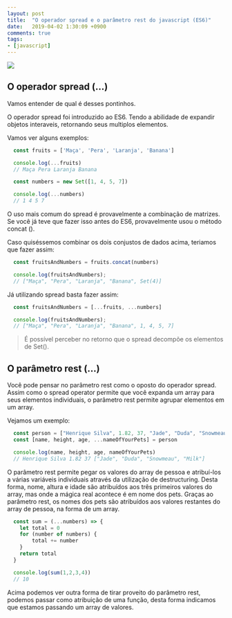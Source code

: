 ```yaml
---
layout: post
title:  "O operador spread e o parâmetro rest do javascript (ES6)"
date:   2019-04-02 1:30:09 +0900
comments: true
tags:
- [javascript]
---
```


<img src="{{ site.baseurl }}/img/js_spread_rest_bg.jpg">

## O operador spread (...)

Vamos entender de qual é desses pontinhos.

O operador spread foi introduzido ao ES6.
Tendo a abilidade de expandir objetos interaveis, retornando seus multiplos elementos.

Vamos ver alguns exemplos:

```javascript
  const fruits = ['Maça', 'Pera', 'Laranja', 'Banana']

  console.log(...fruits)
  // Maça Pera Laranja Banana
```

```javascript
  const numbers = new Set([1, 4, 5, 7])

  console.log(...numbers)
  // 1 4 5 7
```

O uso mais comum do spread é provavelmente a combinação de matrizes. Se você já teve que fazer isso antes do ES6, provavelmente usou o método concat ().

Caso quiséssemos combinar os dois conjustos de dados acima, teriamos que fazer assim:

```javascript
  const fruitsAndNumbers = fruits.concat(numbers)

  console.log(fruitsAndNumbers);
  // ["Maça", "Pera", "Laranja", "Banana", Set(4)]
```

Já utilizando spread basta fazer assim:

```javascript
  const fruitsAndNumbers = [...fruits, ...numbers]

  console.log(fruitsAndNumbers);
  // ["Maça", "Pera", "Laranja", "Banana", 1, 4, 5, 7]
```

> É possível perceber no retorno que o spread decompõe os elementos de Set().


## O parâmetro rest (...)

Você pode pensar no parâmetro rest como o oposto do operador spread. Assim como o spread operator permite que você expanda um array para seus elementos individuais, o parâmetro rest permite agrupar elementos em um array.

Vejamos um exemplo:

```javascript
  const person = ["Henrique Silva", 1.82, 37, "Jade", "Duda", "Snowmeau", "Milk"]
  const [name, height, age, ...nameOfYourPets] = person

  console.log(name, height, age, nameOfYourPets)
  // Henrique Silva 1.82 37 ["Jade", "Duda", "Snowmeau", "Milk"]
```

O parâmetro rest permite pegar os valores do array de pessoa e atribuí-los a várias variáveis individuais através da utilização de  destructuring. Desta forma, nome, altura e idade são atribuídos aos três primeiros valores do array, mas onde a mágica real acontece é em nome dos pets. Graças ao parâmetro rest, os nomes dos pets são atribuídos aos valores restantes do array de pessoa, na forma de um array.

```javascript
  const sum = (...numbers) => {
    let total = 0
    for (number of numbers) {
        total += number
    }    
    return total
  }

  console.log(sum(1,2,3,4))
  // 10

```

Acima podemos ver outra forma de tirar proveito do parâmetro rest, podemos passar como atribuição de uma função, desta forma indicamos que estamos passando um array de valores.
